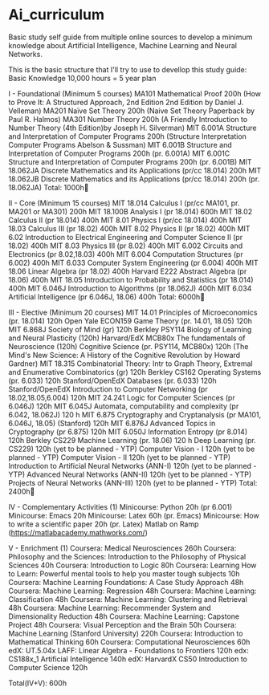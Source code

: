 # Ai_curriculum
Basic study self guide from multiple online sources to develop a minimum knowledge about Artificial Intelligence, Machine Learning and Neural Networks.

This is the basic structure that I'll try to use to devellop this study guide:
Basic Knowledge 10,000 hours = 5 year plan

I - Foundational (Minimum 5 courses)
	MA101 Mathematical Proof 200h (How to Prove It: A Structured Approach, 2nd Edition 2nd Edition by Daniel J. Velleman)
	MA201 Naïve Set Theory 200h (Naive Set Theory Paperback by Paul R. Halmos)
	MA301 Number Theory 200h (A Friendly Introduction to Number Theory (4th Edition)by Joseph H. Silverman)
	MIT 6.001A Structure and Interpretation of Computer Programs 200h (Structure Interpretation Computer Programs Abelson & Sussman)
	MIT 6.001B Structure and Interpretation of Computer Programs 200h (pr. 6.001A)
	MIT 6.001C Structure and Interpretation of Computer Programs 200h (pr. 6.001B)
	MIT 18.062JA Discrete Mathematics and its Applications (pr/cc 18.014) 200h
	MIT 18.062JB Discrete Mathematics and its Applications (pr/cc 18.014) 200h (pr. 18.062JA)
Total: 1000h

II - Core (Minimum 15 courses)
	MIT 18.014 Calculus I (pr/cc MA101, pr. MA201 or MA301) 200h
	MIT 18.100B Analysis I (pr 18.014) 600h
	MIT 18.02 Calculus II (pr 18.014) 400h
	MIT 8.01 Physics I (pr/cc 18.014) 400h
	MIT 18.03 Calculus III (pr 18.02) 400h
	MIT 8.02 Physics II (pr 18.02) 400h
	MIT 6.02 Introduction to Electrical Engineering and Computer Science II (pr 18.02) 400h
	MIT 8.03 Physics III (pr 8.02) 400h
	MIT 6.002 Circuits and Electronics (pr 8.02,18.03) 400h
	MIT 6.004 Computation Structures (pr 6.002) 400h
	MIT 6.033 Computer System Engineering (pr 6.004) 400h
	MIT 18.06 Linear Algebra (pr 18.02) 400h
	Harvard E222 Abstract Algebra (pr 18.06) 400h 
	MIT 18.05 Introduction to Probability and Statistics (pr 18.014) 400h
	MIT 6.046J Introduction to Algorithms (pr 18.062J) 400h
	MIT 6.034 Artificial Intelligence (pr 6.046J, 18.06) 400h
Total: 6000h

III - Elective (Minimum 20 courses)
	MIT 14.01 Principles of Microeconomics  (pr. 18.014) 120h
	Open Yale ECON159 Game Theory (pr. 14.01, 18.05) 120h
	MIT 6.868J Society of Mind (gr) 120h
	Berkley PSY114 Biology of Learning and Neural Plasticity (120h)
	Harvard/EdX MCB80x The fundamentals of Neuroscience  (120h)
	Cognitive Science (pr. PSY114, MCB80x) 120h (The Mind's New Science: A History of the Cognitive Revolution by Howard Gardner) 
	MIT 18.315 Combinatorial Theory: Intr to Graph Theory, Extremal and Enumerative Combinatorics (gr) 120h
	Berkley CS162 Operating Systems (pr. 6.033) 120h
	Stanford/OpenEdX Databases (pr. 6.033) 120h
	Stanford/OpenEdX Introduction to Computer Networking (pr 18.02,18.05,6.004)  120h
	MIT 24.241 Logic for Computer Sciences (pr 6.046J) 120h
	MIT 6.045J Automata, computability and complexity (pr 6.042, 18.062J) 120 h
	MIT 6.875 Cryptography and Cryptanalysis (pr MA101, 6.046J, 18.05) (Stanford) 120h
	MIT 6.876J Advanced Topics in Cryptography (pr 6.875) 120h
	MIT 6.050J Information Entropy (pr 8.014) 120h
	Berkley CS229 Machine Learning  (pr. 18.06) 120 h
	Deep Learning (pr. CS229) 120h (yet to be planned - YTP)
	Computer Vision - I  120h (yet to be planned - YTP)
	Computer Vision - II 120h (yet to be planned - YTP)
	Introduction to Artificial Neural Networks (ANN-I) 120h (yet to be planned - YTP)
	Advanced Neural Networks (ANN-II) 120h (yet to be planned - YTP)
	Projects of Neural Networks (ANN-III)  120h (yet to be planned - YTP)
Total: 2400h

IV - Complementary Activities (1)
	Minicourse: Python 20h (pr 6.001)
	Minicourse: Emacs 20h 
	Minicourse: Latex 60h (pr. Emacs)
	Minicourse: How to write a scientific paper 20h (pr. Latex)
	Matlab on Ramp (https://matlabacademy.mathworks.com/)

V - Enrichment (1)
	Coursera: Medical Neurosciences 260h
	Coursera: Philosophy and the Sciences: Introduction to the Philosophy of Physical Sciences 40h
	Coursera: Introduction to Logic 80h
	Coursera: Learning How to Learn: Powerful mental tools to help you master tough subjects 10h
	Coursera: Machine Learning Foundations: A Case Study Approach 48h
	Coursera: Machine Learning: Regression 48h
	Coursera: Machine Learning: Classification 48h
	Coursera: Machine Learning: Clustering and Retrieval 48h
	Coursera: Machine Learning: Recommender System and Dimensionality Reduction 48h
	Coursera: Machine Learning: Capstone Project 48h
	Coursera: Visual Perception and the Brain 50h
	Coursera: Machine Learning (Stanford University) 220h
	Coursera: Introduction to Mathematical Thinking 60h
	Coursera: Computational Neurosciences 60h
	edX: UT.5.04x LAFF: Linear Algebra - Foundations to Frontiers 120h
	edx: CS188x_1 Artificial Intelligence 140h
	edX: HarvardX CS50 Introduction to Computer Science 120h

Total(IV+V): 600h
